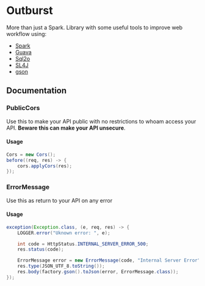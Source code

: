 # Outburst

More than just a Spark. Library with some useful tools to improve web workflow using: 

 * [Spark](http://sparkjava.com/)
 * [Guava](https://github.com/google/guava)
 * [Sql2o](http://www.sql2o.org/)
 * [SL4J](https://www.slf4j.org/)
 * [gson](https://github.com/google/gson)

## Documentation

### PublicCors

Use this to make your API public with no restrictions to whoam access your API. 
**Beware this can make your API unsecure**.
 
#### Usage

```java
Cors = new Cors();
before((req, res) -> {
    cors.applyCors(res);
});
```

### ErrorMessage

Use this as return to your API on any error

#### Usage

```java
exception(Exception.class, (e, req, res) -> {
    LOGGER.error("Uknown error: ", e);

    int code = HttpStatus.INTERNAL_SERVER_ERROR_500;
    res.status(code);

    ErrorMessage error = new ErrorMessage(code, "Internal Server Error");
    res.type(JSON_UTF_8.toString());
    res.body(factory.gson().toJson(error, ErrorMessage.class));
});
```